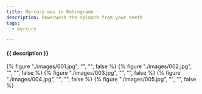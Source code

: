 ```yaml
---
title: Mercury was in Retrograde
description: Powerwash the spinach from your teeth
tags:
  - mercury

---
```


<h4 class="subTitle">{{ description }}</h4>

{% figure "./images/001.jpg", "", "", false %}
{% figure "./images/002.jpg", "", "", false %}
{% figure "./images/003.jpg", "", "", false %}
{% figure "./images/004.jpg", "", "", false %}
{% figure "./images/005.jpg", "", "", false %}
